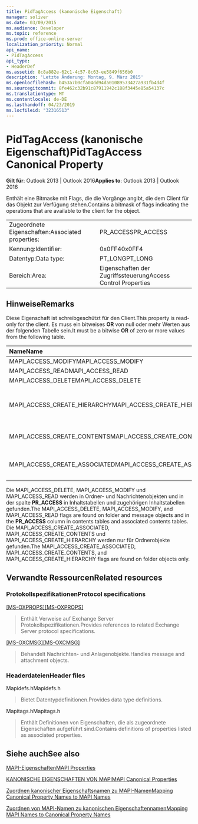 ```yaml
---
title: PidTagAccess (kanonische Eigenschaft)
manager: soliver
ms.date: 03/09/2015
ms.audience: Developer
ms.topic: reference
ms.prod: office-online-server
localization_priority: Normal
api_name:
- PidTagAccess
api_type:
- HeaderDef
ms.assetid: 8c8a882e-62c1-4c57-8c63-ee5849f656b0
description: 'Letzte Änderung: Montag, 9. März 2015'
ms.openlocfilehash: b453a7b0cfa04dd94da01089573427a931fb4d4f
ms.sourcegitcommit: 8fe462c32b91c87911942c188f3445e85a54137c
ms.translationtype: MT
ms.contentlocale: de-DE
ms.lasthandoff: 04/23/2019
ms.locfileid: "32316513"
---
```

# <a name="pidtagaccess-canonical-property"></a><span data-ttu-id="7a4cf-103">PidTagAccess (kanonische Eigenschaft)</span><span class="sxs-lookup"><span data-stu-id="7a4cf-103">PidTagAccess Canonical Property</span></span>

  
  
<span data-ttu-id="7a4cf-104">**Gilt für**: Outlook 2013 | Outlook 2016</span><span class="sxs-lookup"><span data-stu-id="7a4cf-104">**Applies to**: Outlook 2013 | Outlook 2016</span></span> 
  
<span data-ttu-id="7a4cf-105">Enthält eine Bitmaske mit Flags, die die Vorgänge angibt, die dem Client für das Objekt zur Verfügung stehen.</span><span class="sxs-lookup"><span data-stu-id="7a4cf-105">Contains a bitmask of flags indicating the operations that are available to the client for the object.</span></span>
  
|||
|:-----|:-----|
|<span data-ttu-id="7a4cf-106">Zugeordnete Eigenschaften:</span><span class="sxs-lookup"><span data-stu-id="7a4cf-106">Associated properties:</span></span>  <br/> |<span data-ttu-id="7a4cf-107">PR_ACCESS</span><span class="sxs-lookup"><span data-stu-id="7a4cf-107">PR_ACCESS</span></span>  <br/> |
|<span data-ttu-id="7a4cf-108">Kennung:</span><span class="sxs-lookup"><span data-stu-id="7a4cf-108">Identifier:</span></span>  <br/> |<span data-ttu-id="7a4cf-109">0x0FF4</span><span class="sxs-lookup"><span data-stu-id="7a4cf-109">0x0FF4</span></span>  <br/> |
|<span data-ttu-id="7a4cf-110">Datentyp:</span><span class="sxs-lookup"><span data-stu-id="7a4cf-110">Data type:</span></span>  <br/> |<span data-ttu-id="7a4cf-111">PT_LONG</span><span class="sxs-lookup"><span data-stu-id="7a4cf-111">PT_LONG</span></span>  <br/> |
|<span data-ttu-id="7a4cf-112">Bereich:</span><span class="sxs-lookup"><span data-stu-id="7a4cf-112">Area:</span></span>  <br/> |<span data-ttu-id="7a4cf-113">Eigenschaften der Zugriffssteuerung</span><span class="sxs-lookup"><span data-stu-id="7a4cf-113">Access Control Properties</span></span>  <br/> |
   
## <a name="remarks"></a><span data-ttu-id="7a4cf-114">Hinweise</span><span class="sxs-lookup"><span data-stu-id="7a4cf-114">Remarks</span></span>

<span data-ttu-id="7a4cf-115">Diese Eigenschaft ist schreibgeschützt für den Client.</span><span class="sxs-lookup"><span data-stu-id="7a4cf-115">This property is read-only for the client.</span></span> <span data-ttu-id="7a4cf-116">Es muss ein bitweises **OR** von null oder mehr Werten aus der folgenden Tabelle sein.</span><span class="sxs-lookup"><span data-stu-id="7a4cf-116">It must be a bitwise **OR** of zero or more values from the following table.</span></span> 
  
|<span data-ttu-id="7a4cf-117">**Name**</span><span class="sxs-lookup"><span data-stu-id="7a4cf-117">**Name**</span></span>|<span data-ttu-id="7a4cf-118">**Wert**</span><span class="sxs-lookup"><span data-stu-id="7a4cf-118">**Value**</span></span>|<span data-ttu-id="7a4cf-119">**Beschreibung**</span><span class="sxs-lookup"><span data-stu-id="7a4cf-119">**Description**</span></span>|
|:-----|:-----|:-----|
|<span data-ttu-id="7a4cf-120">MAPI_ACCESS_MODIFY</span><span class="sxs-lookup"><span data-stu-id="7a4cf-120">MAPI_ACCESS_MODIFY</span></span>  <br/> |<span data-ttu-id="7a4cf-121">0x00000001</span><span class="sxs-lookup"><span data-stu-id="7a4cf-121">0x00000001</span></span>  <br/> |<span data-ttu-id="7a4cf-122">Schreiben</span><span class="sxs-lookup"><span data-stu-id="7a4cf-122">Write</span></span>  <br/> |
|<span data-ttu-id="7a4cf-123">MAPI_ACCESS_READ</span><span class="sxs-lookup"><span data-stu-id="7a4cf-123">MAPI_ACCESS_READ</span></span>  <br/> |<span data-ttu-id="7a4cf-124">0x00000002</span><span class="sxs-lookup"><span data-stu-id="7a4cf-124">0x00000002</span></span>  <br/> |<span data-ttu-id="7a4cf-125">Lesen</span><span class="sxs-lookup"><span data-stu-id="7a4cf-125">Read</span></span>  <br/> |
|<span data-ttu-id="7a4cf-126">MAPI_ACCESS_DELETE</span><span class="sxs-lookup"><span data-stu-id="7a4cf-126">MAPI_ACCESS_DELETE</span></span>  <br/> |<span data-ttu-id="7a4cf-127">0x00000004</span><span class="sxs-lookup"><span data-stu-id="7a4cf-127">0x00000004</span></span>  <br/> |<span data-ttu-id="7a4cf-128">Löschen</span><span class="sxs-lookup"><span data-stu-id="7a4cf-128">Delete</span></span>  <br/> |
|<span data-ttu-id="7a4cf-129">MAPI_ACCESS_CREATE_HIERARCHY</span><span class="sxs-lookup"><span data-stu-id="7a4cf-129">MAPI_ACCESS_CREATE_HIERARCHY</span></span>  <br/> |<span data-ttu-id="7a4cf-130">0x00000008</span><span class="sxs-lookup"><span data-stu-id="7a4cf-130">0x00000008</span></span>  <br/> |<span data-ttu-id="7a4cf-131">Erstellen von Unterordnern in der Ordnerhierarchie</span><span class="sxs-lookup"><span data-stu-id="7a4cf-131">Create subfolders in the folder hierarchy</span></span>  <br/> |
|<span data-ttu-id="7a4cf-132">MAPI_ACCESS_CREATE_CONTENTS</span><span class="sxs-lookup"><span data-stu-id="7a4cf-132">MAPI_ACCESS_CREATE_CONTENTS</span></span>  <br/> |<span data-ttu-id="7a4cf-133">0x00000010</span><span class="sxs-lookup"><span data-stu-id="7a4cf-133">0x00000010</span></span>  <br/> |<span data-ttu-id="7a4cf-134">Erstellen von Inhaltsnachrichten</span><span class="sxs-lookup"><span data-stu-id="7a4cf-134">Create content messages</span></span>  <br/> |
|<span data-ttu-id="7a4cf-135">MAPI_ACCESS_CREATE_ASSOCIATED</span><span class="sxs-lookup"><span data-stu-id="7a4cf-135">MAPI_ACCESS_CREATE_ASSOCIATED</span></span>  <br/> |<span data-ttu-id="7a4cf-136">0x00000020</span><span class="sxs-lookup"><span data-stu-id="7a4cf-136">0x00000020</span></span>  <br/> |<span data-ttu-id="7a4cf-137">Erstellen zugeordneter Inhaltsnachrichten</span><span class="sxs-lookup"><span data-stu-id="7a4cf-137">Create associated content messages</span></span>  <br/> |
   
<span data-ttu-id="7a4cf-138">Die MAPI_ACCESS_DELETE, MAPI_ACCESS_MODIFY und MAPI_ACCESS_READ werden in Ordner- und Nachrichtenobjekten und in der spalte **PR_ACCESS** in Inhaltstabellen und zugehörigen Inhaltstabellen gefunden.</span><span class="sxs-lookup"><span data-stu-id="7a4cf-138">The MAPI_ACCESS_DELETE, MAPI_ACCESS_MODIFY, and MAPI_ACCESS_READ flags are found on folder and message objects and in the **PR_ACCESS** column in contents tables and associated contents tables.</span></span> <span data-ttu-id="7a4cf-139">Die MAPI_ACCESS_CREATE_ASSOCIATED, MAPI_ACCESS_CREATE_CONTENTS und MAPI_ACCESS_CREATE_HIERARCHY werden nur für Ordnerobjekte gefunden.</span><span class="sxs-lookup"><span data-stu-id="7a4cf-139">The MAPI_ACCESS_CREATE_ASSOCIATED, MAPI_ACCESS_CREATE_CONTENTS, and MAPI_ACCESS_CREATE_HIERARCHY flags are found on folder objects only.</span></span> 
  
## <a name="related-resources"></a><span data-ttu-id="7a4cf-140">Verwandte Ressourcen</span><span class="sxs-lookup"><span data-stu-id="7a4cf-140">Related resources</span></span>

### <a name="protocol-specifications"></a><span data-ttu-id="7a4cf-141">Protokollspezifikationen</span><span class="sxs-lookup"><span data-stu-id="7a4cf-141">Protocol specifications</span></span>

<span data-ttu-id="7a4cf-142">[[MS-OXPROPS]](https://msdn.microsoft.com/library/f6ab1613-aefe-447d-a49c-18217230b148%28Office.15%29.aspx)</span><span class="sxs-lookup"><span data-stu-id="7a4cf-142">[[MS-OXPROPS]](https://msdn.microsoft.com/library/f6ab1613-aefe-447d-a49c-18217230b148%28Office.15%29.aspx)</span></span>
  
> <span data-ttu-id="7a4cf-143">Enthält Verweise auf Exchange Server Protokollspezifikationen.</span><span class="sxs-lookup"><span data-stu-id="7a4cf-143">Provides references to related Exchange Server protocol specifications.</span></span>
    
<span data-ttu-id="7a4cf-144">[[MS-OXCMSG]](https://msdn.microsoft.com/library/7fd7ec40-deec-4c06-9493-1bc06b349682%28Office.15%29.aspx)</span><span class="sxs-lookup"><span data-stu-id="7a4cf-144">[[MS-OXCMSG]](https://msdn.microsoft.com/library/7fd7ec40-deec-4c06-9493-1bc06b349682%28Office.15%29.aspx)</span></span>
  
> <span data-ttu-id="7a4cf-145">Behandelt Nachrichten- und Anlagenobjekte.</span><span class="sxs-lookup"><span data-stu-id="7a4cf-145">Handles message and attachment objects.</span></span>
    
### <a name="header-files"></a><span data-ttu-id="7a4cf-146">Headerdateien</span><span class="sxs-lookup"><span data-stu-id="7a4cf-146">Header files</span></span>

<span data-ttu-id="7a4cf-147">Mapidefs.h</span><span class="sxs-lookup"><span data-stu-id="7a4cf-147">Mapidefs.h</span></span>
  
> <span data-ttu-id="7a4cf-148">Bietet Datentypdefinitionen.</span><span class="sxs-lookup"><span data-stu-id="7a4cf-148">Provides data type definitions.</span></span>
    
<span data-ttu-id="7a4cf-149">Mapitags.h</span><span class="sxs-lookup"><span data-stu-id="7a4cf-149">Mapitags.h</span></span>
  
> <span data-ttu-id="7a4cf-150">Enthält Definitionen von Eigenschaften, die als zugeordnete Eigenschaften aufgeführt sind.</span><span class="sxs-lookup"><span data-stu-id="7a4cf-150">Contains definitions of properties listed as associated properties.</span></span>
    
## <a name="see-also"></a><span data-ttu-id="7a4cf-151">Siehe auch</span><span class="sxs-lookup"><span data-stu-id="7a4cf-151">See also</span></span>



[<span data-ttu-id="7a4cf-152">MAPI-Eigenschaften</span><span class="sxs-lookup"><span data-stu-id="7a4cf-152">MAPI Properties</span></span>](mapi-properties.md)
  
[<span data-ttu-id="7a4cf-153">KANONISCHE EIGENSCHAFTEN VON MAPI</span><span class="sxs-lookup"><span data-stu-id="7a4cf-153">MAPI Canonical Properties</span></span>](mapi-canonical-properties.md)
  
[<span data-ttu-id="7a4cf-154">Zuordnen kanonischer Eigenschaftsnamen zu MAPI-Namen</span><span class="sxs-lookup"><span data-stu-id="7a4cf-154">Mapping Canonical Property Names to MAPI Names</span></span>](mapping-canonical-property-names-to-mapi-names.md)
  
[<span data-ttu-id="7a4cf-155">Zuordnen von MAPI-Namen zu kanonischen Eigenschaftennamen</span><span class="sxs-lookup"><span data-stu-id="7a4cf-155">Mapping MAPI Names to Canonical Property Names</span></span>](mapping-mapi-names-to-canonical-property-names.md)

